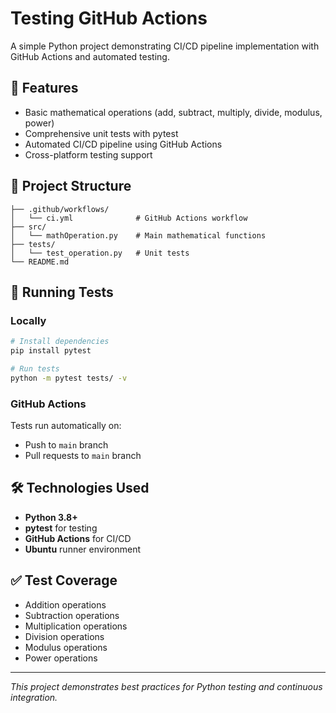 # Testing GitHub Actions

A simple Python project demonstrating CI/CD pipeline implementation with GitHub Actions and automated testing.

## 🚀 Features

- Basic mathematical operations (add, subtract, multiply, divide, modulus, power)
- Comprehensive unit tests with pytest
- Automated CI/CD pipeline using GitHub Actions
- Cross-platform testing support

## 📁 Project Structure

```
├── .github/workflows/
│   └── ci.yml              # GitHub Actions workflow
├── src/
│   └── mathOperation.py    # Main mathematical functions
├── tests/
│   └── test_operation.py   # Unit tests
└── README.md
```

## 🧪 Running Tests

### Locally
```bash
# Install dependencies
pip install pytest

# Run tests
python -m pytest tests/ -v
```

### GitHub Actions
Tests run automatically on:
- Push to `main` branch
- Pull requests to `main` branch

## 🛠️ Technologies Used

- **Python 3.8+**
- **pytest** for testing
- **GitHub Actions** for CI/CD
- **Ubuntu** runner environment

## ✅ Test Coverage

- Addition operations
- Subtraction operations  
- Multiplication operations
- Division operations
- Modulus operations
- Power operations

---

*This project demonstrates best practices for Python testing and continuous integration.*
